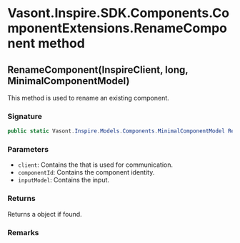 # Vasont.Inspire.SDK.Components.ComponentExtensions.RenameComponent method
## RenameComponent(InspireClient, long, MinimalComponentModel)
This method is used to rename an existing component.

### Signature
```csharp
public static Vasont.Inspire.Models.Components.MinimalComponentModel RenameComponent(InspireClient client, long componentId, MinimalComponentModel inputModel)
```
### Parameters
- `client`: Contains the  that is used for communication.
- `componentId`: Contains the component identity.
- `inputModel`: Contains the  input.

### Returns
Returns a  object if found.
### Remarks

